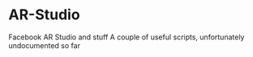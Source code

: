 # AR-Studio

Facebook AR Studio and stuff
A couple of useful scripts, unfortunately undocumented so far

